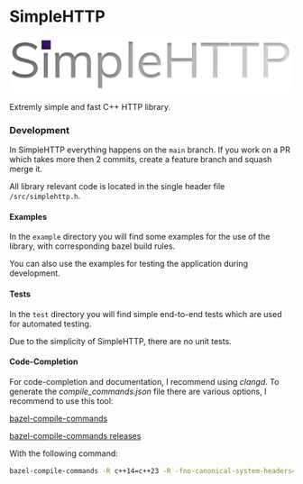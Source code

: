 # SimpleHTTP

![SimpleHTTP Icon](/simplehttp.svg "SimpleHTTP")

Extremly simple and fast C++ HTTP library.


### Development

In SimpleHTTP everything happens on the `main` branch.
If you work on a PR which takes more then 2 commits, create a feature branch and squash merge it.



All library relevant code is located in the single header file `/src/simplehttp.h`.


#### Examples

In the `example` directory you will find some examples for the use of the library, with corresponding bazel build rules.


You can also use the examples for testing the application during development.


#### Tests

In the `test` directory you will find simple end-to-end tests which are used for automated testing.


Due to the simplicity of SimpleHTTP, there are no unit tests.


#### Code-Completion

For code-completion and documentation, I recommend using *clangd*.
To generate the *compile_commands.json* file there are various options, I recommend to use this tool:

[bazel-compile-commands](https://github.com/kiron1/bazel-compile-commands)

[bazel-compile-commands releases](https://github.com/kiron1/bazel-compile-commands/releases)

With the following command:
```bash
bazel-compile-commands -R c++14=c++23 -R -fno-canonical-system-headers=""
```
